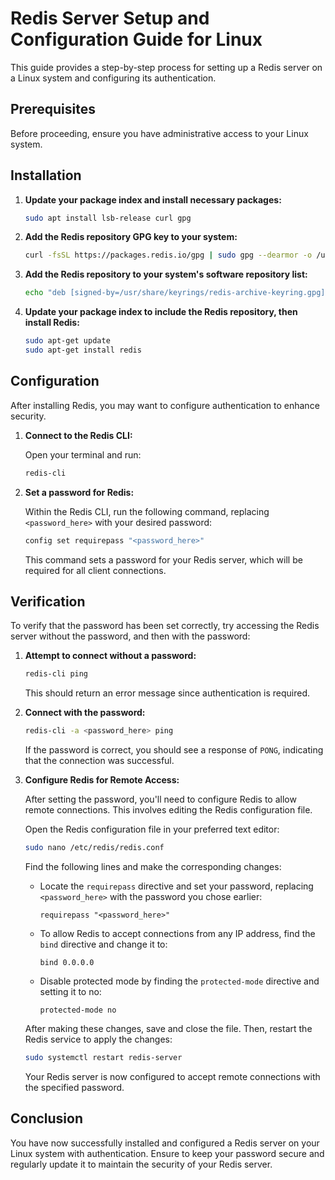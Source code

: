 # Redis Server Setup and Configuration Guide for Linux

This guide provides a step-by-step process for setting up a Redis server on a Linux system and configuring its authentication.

## Prerequisites

Before proceeding, ensure you have administrative access to your Linux system.

## Installation

1. **Update your package index and install necessary packages:**

   ```bash
   sudo apt install lsb-release curl gpg
   ```

2. **Add the Redis repository GPG key to your system:**

   ```bash
   curl -fsSL https://packages.redis.io/gpg | sudo gpg --dearmor -o /usr/share/keyrings/redis-archive-keyring.gpg
   ```

3. **Add the Redis repository to your system's software repository list:**

   ```bash
   echo "deb [signed-by=/usr/share/keyrings/redis-archive-keyring.gpg] https://packages.redis.io/deb $(lsb_release -cs) main" | sudo tee /etc/apt/sources.list.d/redis.list
   ```

4. **Update your package index to include the Redis repository, then install Redis:**

   ```bash
   sudo apt-get update
   sudo apt-get install redis
   ```

## Configuration

After installing Redis, you may want to configure authentication to enhance security.

1. **Connect to the Redis CLI:**

   Open your terminal and run:

   ```bash
   redis-cli
   ```

2. **Set a password for Redis:**

   Within the Redis CLI, run the following command, replacing `<password_here>` with your desired password:

   ```bash
   config set requirepass "<password_here>"
   ```

   This command sets a password for your Redis server, which will be required for all client connections.

## Verification

To verify that the password has been set correctly, try accessing the Redis server without the password, and then with the password:

1. **Attempt to connect without a password:**

   ```bash
   redis-cli ping
   ```

   This should return an error message since authentication is required.

2. **Connect with the password:**

   ```bash
   redis-cli -a <password_here> ping
   ```

   If the password is correct, you should see a response of `PONG`, indicating that the connection was successful.


3. **Configure Redis for Remote Access:**

   After setting the password, you'll need to configure Redis to allow remote connections. This involves editing the Redis configuration file.

   Open the Redis configuration file in your preferred text editor:

   ```bash
   sudo nano /etc/redis/redis.conf
   ```

   Find the following lines and make the corresponding changes:

   - Locate the `requirepass` directive and set your password, replacing `<password_here>` with the password you chose earlier:

     ```
     requirepass "<password_here>"
     ```

   - To allow Redis to accept connections from any IP address, find the `bind` directive and change it to:

     ```
     bind 0.0.0.0
     ```

   - Disable protected mode by finding the `protected-mode` directive and setting it to no:

     ```
     protected-mode no
     ```

   After making these changes, save and close the file. Then, restart the Redis service to apply the changes:

   ```bash
   sudo systemctl restart redis-server
   ```

   Your Redis server is now configured to accept remote connections with the specified password.


## Conclusion

You have now successfully installed and configured a Redis server on your Linux system with authentication. Ensure to keep your password secure and regularly update it to maintain the security of your Redis server.
